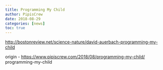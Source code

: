 ```yaml
---
title: Programming My Child
author: PipisCrew
date: 2018-08-29
categories: [news]
toc: true
---
```


http://bostonreview.net/science-nature/david-auerbach-programming-my-child

origin - https://www.pipiscrew.com/2018/08/programming-my-child/ programming-my-child